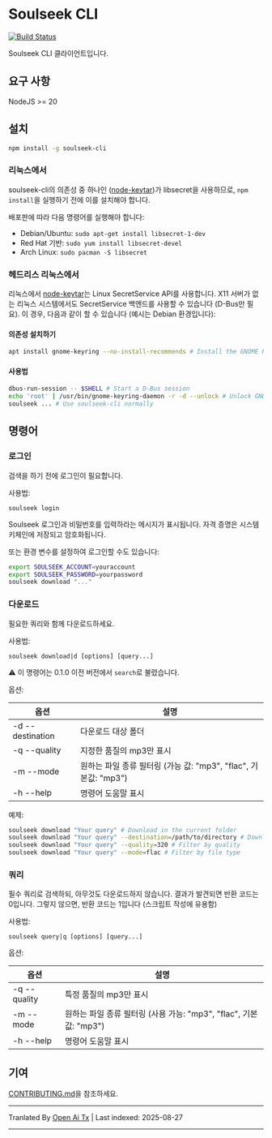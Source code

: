 # Soulseek CLI

[![Build Status](https://travis-ci.org/aeyoll/soulseek-cli.svg?branch=develop)](https://travis-ci.org/aeyoll/soulseek-cli)

Soulseek CLI 클라이언트입니다.

요구 사항
---

NodeJS >= 20

설치
---

```sh
npm install -g soulseek-cli
```
### 리눅스에서

soulseek-cli의 의존성 중 하나인 ([node-keytar](https://github.com/atom/node-keytar))가 libsecret을 사용하므로, `npm install`을 실행하기 전에 이를 설치해야 합니다.

배포판에 따라 다음 명령어를 실행해야 합니다:

- Debian/Ubuntu: `sudo apt-get install libsecret-1-dev`
- Red Hat 기반: `sudo yum install libsecret-devel`
- Arch Linux: `sudo pacman -S libsecret`

### 헤드리스 리눅스에서

리눅스에서 [node-keytar](https://github.com/atom/node-keytar)는 Linux SecretService API를 사용합니다. X11 서버가 없는 리눅스 시스템에서도 SecretService 백엔드를 사용할 수 있습니다 (D-Bus만 필요). 이 경우, 다음과 같이 할 수 있습니다 (예시는 Debian 환경입니다):

#### 의존성 설치하기


```sh
apt install gnome-keyring --no-install-recommends # Install the GNOME Keyring daemon. "no-install-recommends" prevents X11 install
```

#### 사용법

```sh
dbus-run-session -- $SHELL # Start a D-Bus session
echo 'root' | /usr/bin/gnome-keyring-daemon -r -d --unlock # Unlock GNOME Keyring
soulseek ... # Use soulseek-cli normally
```

명령어
---

### 로그인

검색을 하기 전에 로그인이 필요합니다.

사용법:
```
soulseek login
```

Soulseek 로그인과 비밀번호를 입력하라는 메시지가 표시됩니다. 자격 증명은 시스템 키체인에 저장되고 암호화됩니다.

또는 환경 변수를 설정하여 로그인할 수도 있습니다:

```sh
export SOULSEEK_ACCOUNT=youraccount
export SOULSEEK_PASSWORD=yourpassword
soulseek download "..."
```

### 다운로드

필요한 쿼리와 함께 다운로드하세요.

사용법:
```
soulseek download|d [options] [query...]
```

:warning: 이 명령어는 0.1.0 이전 버전에서 `search`로 불렸습니다.

옵션:

| 옵션                       | 설명                                                                         |
| ------------------------- | ----------------------------------------------------------------------------- |
| -d --destination <folder> | 다운로드 대상 폴더                                                             |
| -q --quality <quality>    | 지정한 품질의 mp3만 표시                                                      |
| -m --mode <mode>          | 원하는 파일 종류 필터링 (가능 값: "mp3", "flac", 기본값: "mp3")               |
| -h --help                 | 명령어 도움말 표시                                                            |

예제:

```sh
soulseek download "Your query" # Download in the current folder
soulseek download "Your query" --destination=/path/to/directory # Download in a defined folder (relative or absolute)
soulseek download "Your query" --quality=320 # Filter by quality
soulseek download "Your query" --mode=flac # Filter by file type
```

### 쿼리

필수 쿼리로 검색하되, 아무것도 다운로드하지 않습니다. 결과가 발견되면 반환 코드는 0입니다. 그렇지 않으면,
반환 코드는 1입니다 (스크립트 작성에 유용함)

사용법:

```
soulseek query|q [options] [query...]
```
옵션:

| 옵션                   | 설명                                                                        |
| ---------------------- | ---------------------------------------------------------------------------- |
| -q --quality <quality> | 특정 품질의 mp3만 표시                                                       |
| -m --mode <mode>       | 원하는 파일 종류 필터링 (사용 가능: "mp3", "flac", 기본값: "mp3")           |
| -h --help              | 명령어 도움말 표시                                                          |



기여
---

[CONTRIBUTING.md](https://raw.githubusercontent.com/aeyoll/soulseek-cli/main/CONTRIBUTING.md)을 참조하세요.



---

Tranlated By [Open Ai Tx](https://github.com/OpenAiTx/OpenAiTx) | Last indexed: 2025-08-27

---
